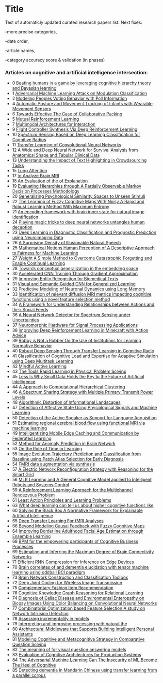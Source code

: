 # Title
Test of automaticly updated curated research papers list. Next fixes:

-more precise categories,

-date order,

-article names,

-category accuracy score & validation (in phases)

### Articles on cognitive and artificial intelligence intersection:
- 0 [Beating humans in a game by leveraging cognitive hierarchy theory and Bayesian learning](https://arxiv.org/pdf/1909.12701)
- 1 [Adversarial Machine Learning Attack on Modulation Classification](https://arxiv.org/pdf/1909.12167)
- 2 [Modeling Peoples Voting Behavior with Poll Information](https://arxiv.org/pdf/1909.10492)
- 4 [Automatic Posture and Movement Tracking of Infants with Wearable Movement Sensors](https://arxiv.org/pdf/1909.09823)
- 6 [Towards Effective The Case of Collaborative Packing](https://arxiv.org/pdf/1909.06527)
- 5 [Mutual Reinforcement Learning](https://arxiv.org/pdf/1907.06725)
- 7 [Multimodal Architectures for Interaction](https://arxiv.org/pdf/1909.08161)
- 9 [Flight Controller Synthesis Via Deep Reinforcement Learning](https://arxiv.org/pdf/1909.06493)
- 10 [Spectrum Sensing Based on Deep Learning Classification for Cognitive Radios](https://arxiv.org/pdf/1909.06020)
- 11 [Transfer Learning of Convolutional Neural Networks](https://arxiv.org/pdf/1905.10037)
- 12 [A Wide and Deep Neural Network for Survival Analysis from Anatomical Shape and Tabular Clinical Data](https://arxiv.org/pdf/1909.03890)
- 13 [Understanding the Impact of Text Highlighting in Crowdsourcing Tasks](https://arxiv.org/pdf/1909.02780)
- 15 [Long Attention](https://arxiv.org/pdf/1810.12752)
- 17 [to Analyze Brain MRI](https://arxiv.org/pdf/1909.01098)
- 18 [An Evaluation of the of Explanation](https://arxiv.org/pdf/1902.00006)
- 19 [Evaluating Hierarchies through A Partially Observable Markov Decision Processes Methodology](https://arxiv.org/pdf/1908.07031)
- 20 [Generalizing Psychological Similarity Spaces to Unseen Stimuli](https://arxiv.org/pdf/1908.09260)
- 22 [The Learning of Fuzzy Cognitive Maps With Noisy A Rapid and Robust Learning Method With Maximum Entropy](https://arxiv.org/pdf/1908.08339)
- 21 [An encoding framework with brain inner state for natural image identification](https://arxiv.org/pdf/1908.08807)
- 24 [Playing magic tricks to deep neural networks untangles human deception](https://arxiv.org/pdf/1908.07446)
- 23 [Deep Learning in Diagnostic Classification and Prognostic Prediction using Neuroimaging Data](https://arxiv.org/pdf/1905.00931)
- 26 [A Surprising Density of Illusionable Natural Speech](https://arxiv.org/pdf/1906.01040)
- 25 [Mathematical Notions Human Perception of A Descriptive Approach to Fairness for Machine Learning](https://arxiv.org/pdf/1902.04783)
- 27 [Weight A Simple Method to Overcome Catastrophic Forgetting and Enable Continual Learning](https://arxiv.org/pdf/1908.01052)
- 28 [Towards conceptual generalization in the embedding space](https://arxiv.org/pdf/1906.01873)
- 30 [Accelerated CNN Training Through Gradient Approximation](https://arxiv.org/pdf/1908.05460)
- 29 [Improving Entity Recognition for Biomedical Texts](https://arxiv.org/pdf/1908.05691)
- 31 [Visual and Semantic Guided CNN for Generalized Learning](https://arxiv.org/pdf/1908.03983)
- 32 [Predictive Modeling of Neuronal Dynamics using Long Memory](https://arxiv.org/pdf/1908.07428)
- 33 [Identification of relevant diffusion MRI metrics impacting cognitive functions using a novel feature selection method](https://arxiv.org/pdf/1908.04752)
- 34 [A Framework for Understanding Relationships between Actions and their Social Feeds](https://arxiv.org/pdf/1908.03109)
- 36 [A Neural Network Detector for Spectrum Sensing under Uncertainties](https://arxiv.org/pdf/1907.07326)
- 37 [Neuromorphic Hardware for Signal Processing Applications](https://arxiv.org/pdf/1901.03690)
- 38 [Improving Deep Reinforcement Learning in Minecraft with Action Advice](https://arxiv.org/pdf/1908.01007)
- 39 [Robby is Not a Robber On the Use of Institutions for Learning Normative Behavior](https://arxiv.org/pdf/1908.02138)
- 40 [Robust Deep Sensing Through Transfer Learning in Cognitive Radio](https://arxiv.org/pdf/1908.00658)
- 41 [Classification of Cognitive Load and Expertise for Adaptive Simulation using Deep Multitask Learning](https://arxiv.org/pdf/1908.00385)
- 42 [Mindful Active Learning](https://arxiv.org/pdf/1907.12003)
- 43 [The Tools Rapid Learning in Physical Problem Solving](https://arxiv.org/pdf/1907.09620)
- 45 [Less Is Why Small Data Holds the Key to the Future of Artificial Intelligence](https://arxiv.org/pdf/1907.10424)
- 44 [A Approach to Computational Hierarchical Clustering](https://arxiv.org/pdf/1807.11167)
- 46 [A Spectrum Sharing Strategy with Multiple Primary Transmit Power Levels](https://arxiv.org/pdf/1907.09949)
- 48 [Algorithmic Distortion of Informational Landscapes](https://arxiv.org/pdf/1907.10401)
- 47 [Detection of Affective State Using Physiological Signals and Machine Learning](https://arxiv.org/pdf/1907.09929)
- 50 [Detection of the Active Speaker as Support for Language Acquisition](https://arxiv.org/pdf/1711.08992)
- 51 [Estimating regional cerebral blood flow using functional MRI via machine learning](https://arxiv.org/pdf/1907.08145)
- 49 [Intelligentizing Mobile Edge Caching and Communication by Federated Learning](https://arxiv.org/pdf/1809.07857)
- 52 [Method for Anomaly Prediction in Brain Network](https://arxiv.org/pdf/1904.07163)
- 53 [On the Role of Time in Learning](https://arxiv.org/pdf/1907.06198)
- 55 [Image Evolution Trajectory Prediction and Classification from Baseline using Patch Atlas Selection for Early Diagnosis](https://arxiv.org/pdf/1907.06064)
- 54 [FMRI data augmentation via synthesis](https://arxiv.org/pdf/1907.06134)
- 57 [A Electric Network Reconfiguration Strategy with Reasoning for the Smart Grid](https://arxiv.org/pdf/1907.05885)
- 56 [MLR Learning and A General Cognitive Model applied to Intelligent Robots and Systems Control](https://arxiv.org/pdf/1907.05553)
- 59 [A Reinforcement Learning Approach for the Multichannel Rendezvous Problem](https://arxiv.org/pdf/1907.01919)
- 61 [Least Action Principles and Learning Problems](https://arxiv.org/pdf/1907.02517)
- 63 [What deep learning can tell us about higher cognitive functions like](https://arxiv.org/pdf/1803.10470)
- 60 [Solving the Black Box A Normative Framework for Explainable Artificial Intelligence](https://arxiv.org/pdf/1903.04361)
- 65 [Deep Transfer Learning For fMRI Analyses](https://arxiv.org/pdf/1907.01953)
- 66 [Beyond Modeling Causal Feedback with Fuzzy Cognitive Maps](https://arxiv.org/pdf/1906.11247)
- 64 [Improving Borderline Adulthood Facial Age Estimation through Ensemble Learning](https://arxiv.org/pdf/1907.01427)
- 68 [BPM for the empowering participants of Cognitive Business Processes](https://arxiv.org/pdf/1906.10415)
- 69 [Estimating and Inferring the Maximum Degree of Brain Connectivity Networks](https://arxiv.org/pdf/1905.11588)
- 71 [Efficient RNN Compression for Inference on Edge Devices](https://arxiv.org/pdf/1906.04886)
- 70 [Brain correlates of and dementia elucidation with tensor machine learning using oddball BCI paradigm](https://arxiv.org/pdf/1906.07899)
- 73 [Brain Network Construction and Classification Toolbox](https://arxiv.org/pdf/1906.09908)
- 72 [Deep Joint Coding for Wireless Image Transmission](https://arxiv.org/pdf/1809.01733)
- 75 [Complementary Fashion Item Recommendation](https://arxiv.org/pdf/1906.05596)
- 76 [Cognitive Knowledge Graph Reasoning for Relational Learning](https://arxiv.org/pdf/1906.05489)
- 74 [Diagnosis of Celiac Disease and Environmental Enteropathy on Biopsy Images Using Color Balancing on Convolutional Neural Networks](https://arxiv.org/pdf/1904.05773)
- 77 [Combinatorial Optimization based Feature Selection A study on Network Intrusion Detection](https://arxiv.org/pdf/1906.04494)
- 78 [Assessing incrementality in models](https://arxiv.org/pdf/1906.03293)
- 79 [Interpreting and improving processing with natural the](https://arxiv.org/pdf/1905.11833)
- 80 [Architectural Middleware that Supports Building Intelligent Personal Assistants](https://arxiv.org/pdf/1906.02068)
- 81 [Modeling Cognitive and Metacognitive Strategy in Comparative Question Solving](https://arxiv.org/pdf/1906.03074)
- 82 [The meaning of for visual question answering models](https://arxiv.org/pdf/1812.11737)
- 83 [Evaluation of Cognitive Architectures for Production Systems](https://arxiv.org/pdf/1902.08448)
- 84 [The Adversarial Machine Learning Can The Insecurity of ML Become The Heel of Cognitive](https://arxiv.org/pdf/1906.00679)
- 85 [Detecting dementia in Mandarin Chinese using transfer learning from a parallel corpus](https://arxiv.org/pdf/1903.00933)
